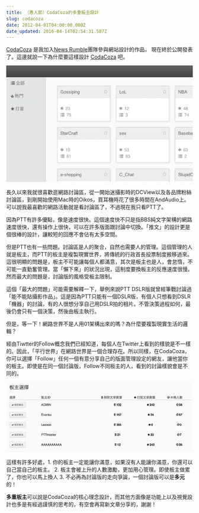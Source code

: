 ```yaml
---
title: （愚人節）CodaCoza的多重板主設計
slug: codacoza
date: 2012-04-01T04:00:00.000Z
date_updated: 2016-04-14T02:54:31.587Z
---
```


[CodaCoza](http://codacoza.com) 是我加入[News Rumble](http://newsrumble.tw)團隊參與網站設計的作品， 現在終於公開發表了。這邊就說一下為什麼要這樣設計 [CodaCoza](http://codacoza.com) 吧。

![](./2012-04-01/heading.png)

長久以來我就很喜歡逛網路討論區，從一開始迷攝影時的DCView以及各品牌粉絲討論區，到剛開始使用Mac時的Oikos，買耳機時花了很多時間在AndAudio上。可以說我最喜歡的網路活動就是看討論區了，不過現在我只看PTT了。

因為PTT有許多優點，像是速度很快。這個速度快不只是指BBS純文字架構的網路速度很快，還有操作上很快，可以在許多版面跟討論中切換。「推文」的設計更是個很棒的設計，讓較短的回應不會佔有太多空間。

但是PTT也有一些問題。討論區是人的聚合，自然也需要人的管理。這個管理的人就是板主，而PTT的板主是複製現實世界，將傳統的行政首長投票制度搬移過來。這很明顯的問題是，板主不可能讓每個人都滿意，其次是板主也是人，會怠惰，不可能一直勤奮管理。當「懶下來」的狀況出現，這制度要換板主的反應速度很慢。然而最大的問題是，討論版的風格受板主限制。

這個「最大的問題」可能需要解釋一下，舉例來說PTT DSLR版就曾經筆戰討論過「能不能貼攝影作品」。這是因為PTT只能有一個DSLR版，有個人只想看到DSLR「機器」的討論，有的人很想分享自己用DSLR拍的相片。不管決策過程如何，最後仍會只有一個決策，然後由板主執行。

但是，等一下！網路世界不是人用01架構出來的嗎？為什麼要複製現實生活的邏輯？

經由Tiwtter的Follow概念我們已經知道，每個人在Twitter上看到的樣貌是不一樣的。因此，「平行世界」在網路世界是一個合理存在。所以同樣，在CodaCoza，你可以選擇「Follow」任何一個有意分享自己的版面管理設定的網友，讓他當你的板主。即使是在同一個討論版，Follow不同板主的人，看到的討論樣貌會是不同的。

![](./2012-04-01/forum-admin.png)

這樣有許多好處，1. 你的板主一定能讓你滿意，如果沒有人能讓你滿意，你還可以自己當自己的板主。 2. 板主會被上升的人數激勵，更加用心管理。即使板主做累了，你也可以馬上換人 3. 不必再為討論版的走向爭論，一個討論版可以是**多元**的！

**多重板主**可以說是CodaCoza的核心理念設計，而其他方面像是功能上以及視覺設計也多是有經過謹慎的思考的，有空會再寫新文章分享的，謝謝！
